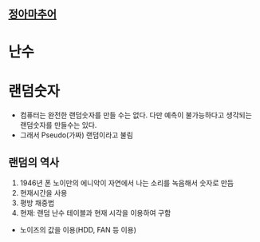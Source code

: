 ## [정아마추어](https://jeong-pro.tistory.com/92?category=793347)



# 난수
# 랜덤숫자
* 컴퓨터는 완전한 랜덤숫자를 만들 수는 없다. 다만 예측이 불가능하다고 생각되는 랜덤숫자를 만들수는 있다.
 * 그래서 Pseudo(가짜) 랜덤이라고 불림

## 랜덤의 역사
1. 1946년 폰 노이만의 에니악이 자연에서 나는 소리를 녹음해서 숫자로 만듬
2. 현재시간을 사용
3. 평방 채중법
4. 현재: 랜덤 난수 테이블과 현재 시각을 이용하여 구함
 * 노이즈의 값을 이용(HDD, FAN 등 이용)
